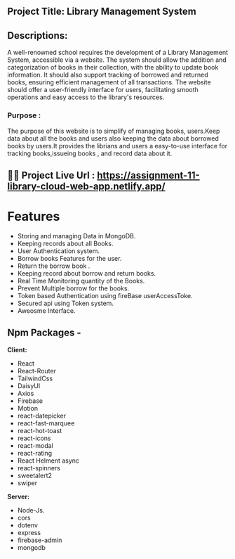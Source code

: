 ## Project Title: Library Management System

## Descriptions:

A well-renowned school requires the development of a Library Management System, accessible via a website. The system should allow the addition and categorization of books in their collection, with the ability to update book information. It should also support tracking of borrowed and returned books, ensuring efficient management of all transactions. The website should offer a user-friendly interface for users, facilitating smooth operations and easy access to the library's resources.

### Purpose :

The purpose of this website is to simplify of managing books,
users.Keep data about all the books and users also keeping the
data about borrowed books by users.It provides the librians
and users a easy-to-use interface for tracking books,issueing
books , and record data about it.

## 🚀🚀 Project Live Url : https://assignment-11-library-cloud-web-app.netlify.app/

# Features

- Storing and managing Data in MongoDB.
- Keeping records about all Books.
- User Authentication system.
- Borrow books Features for the user.
- Return the borrow book .
- Keeping record about borrow and return books.
- Real Time Monitoring quantity of the Books.
- Prevent Multiple borrow for the books.
- Token based Authentication using fireBase userAccessToke.
- Secured api using Token system.
- Aweosme Interface.

## Npm Packages -

**Client:**

- React
- React-Router
- TailwindCss
- DaisyUI
- Axios
- Firebase
- Motion
- react-datepicker
- react-fast-marquee
- react-hot-toast
- react-icons
- react-modal
- react-rating
- React Helment async
- react-spinners
- sweetalert2
- swiper

**Server:**

- Node-Js.
- cors
- dotenv
- express
- firebase-admin
- mongodb
